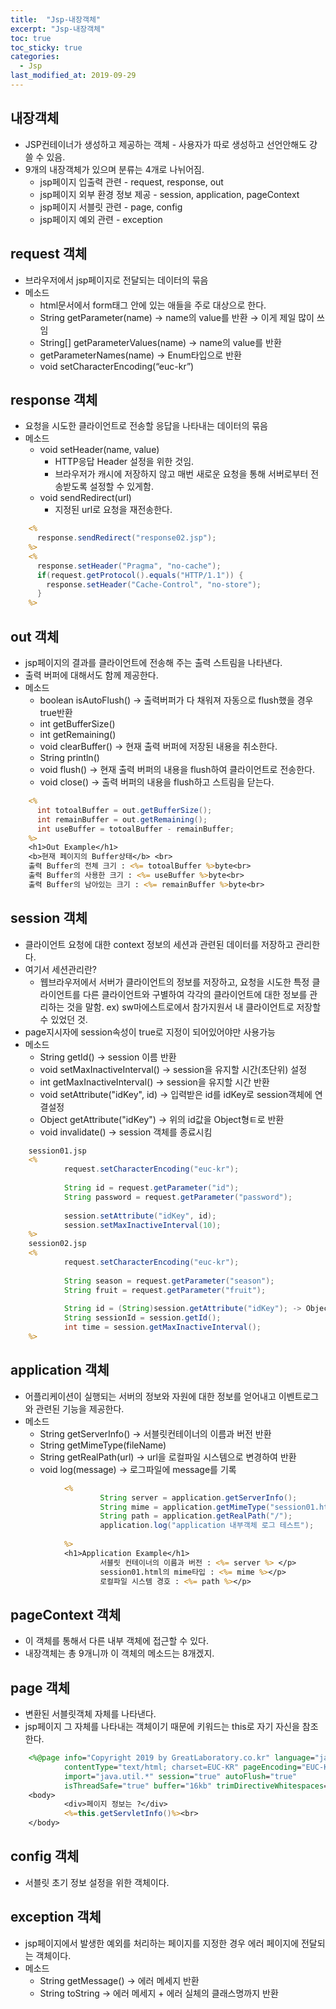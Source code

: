 ```yaml
---
title:  "Jsp-내장객체"
excerpt: "Jsp-내장객체"
toc: true
toc_sticky: true  
categories:
  - Jsp
last_modified_at: 2019-09-29
---
```


## 내장객체
- JSP컨테이너가 생성하고 제공하는 객체 - 사용자가 따로 생성하고 선언안해도 걍 쓸 수 있음.
- 9개의 내장객체가 있으며 분류는 4개로 나뉘어짐.
    - jsp페이지 입출력 관련 - request, response, out
    - jsp페이지 외부 환경 정보 제공 - session, application, pageContext
    - jsp페이지 서블릿 관련 - page, config
    - jsp페이지 예외 관련 - exception


## request 객체
- 브라우저에서 jsp페이지로 전달되는 데이터의 묶음
- 메소드 
    - html문서에서 form태그 안에 있는 애들을 주로 대상으로 한다.
    - String getParameter(name)  → name의 value를 반환 → 이게 제일 많이 쓰임
    - String[] getParameterValues(name)  → name의 value를 반환
    - getParameterNames(name)  → Enum타입으로 반환
    - void setCharacterEncoding(“euc-kr”)   
    
## response 객체
- 요청을 시도한 클라이언트로 전송할 응답을 나타내는 데이터의 묶음
- 메소드
    - void setHeader(name, value)
        - HTTP응답 Header 설정을 위한 것임.
        - 브라우저가 캐시에 저장하지 않고 매번 새로운 요청을 통해 서버로부터 전송받도록 설정할 수 있게함.
    - void sendRedirect(url)
        - 지정된 url로 요청을 재전송한다.
```jsp
    <% 
      response.sendRedirect("response02.jsp"); 
    %>
    <% 
      response.setHeader("Pragma", "no-cache");
      if(request.getProtocol().equals("HTTP/1.1")) {
        response.setHeader("Cache-Control", "no-store");                  
      }
    %>
```

## out 객체
- jsp페이지의 결과를 클라이언트에 전송해 주는 출력 스트림을 나타낸다.
- 출력 버퍼에 대해서도 함께 제공한다.
- 메소드
    - boolean isAutoFlush() → 출력버퍼가 다 채워져 자동으로 flush했을 경우 true반환
    - int getBufferSize()
    - int getRemaining()
    - void clearBuffer() → 현재 출력 버퍼에 저장된 내용을 취소한다.
    - String println()
    - void flush() → 현재 출력 버퍼의 내용을 flush하여 클라이언트로 전송한다.
    - void close() → 출력 버퍼의 내용을 flush하고 스트림을 닫는다.  
    
```jsp
    <% 
      int totoalBuffer = out.getBufferSize();
      int remainBuffer = out.getRemaining();
      int useBuffer = totoalBuffer - remainBuffer;
    %>
    <h1>Out Example</h1>
    <b>현재 페이지의 Buffer상태</b> <br>
    출력 Buffer의 전체 크기 : <%= totoalBuffer %>byte<br>
    출력 Buffer의 사용한 크기 : <%= useBuffer %>byte<br>
    출력 Buffer의 남아있는 크기 : <%= remainBuffer %>byte<br>
```

## session 객체
- 클라이언트 요청에 대한 context 정보의 세션과 관련된 데이터를 저장하고 관리한다.
- 여기서 세션관리란?
    - 웹브라우저에서 서버가 클라이언트의 정보를 저장하고, 요청을 시도한 특정 클라이언트를 다른 클라이언트와 구별하여 각각의 클라이언트에 대한 정보를 관리하는 것을 말함. ex) sw마에스트로에서 참가지원서 내 클라이언트로 저장할 수 있었던 것.
- page지시자에 session속성이 true로 지정이 되어있어야만 사용가능
- 메소드
    - String getId() → session 이름 반환
    - void setMaxInactiveInterval() → session을 유지할 시간(초단위) 설정
    - int getMaxInactiveInterval() → session을 유지할 시간 반환
    - void setAttribute("idKey", id) → 입력받은 id를 idKey로 session객체에 연결설정
    - Object getAttribute("idKey") → 위의 id값을 Object형ㅌ로 반환
    - void invalidate() → session 객체를 종료시킴
```jsp  
    session01.jsp
    <% 
            request.setCharacterEncoding("euc-kr");
            
            String id = request.getParameter("id");
            String password = request.getParameter("password");
                    
            session.setAttribute("idKey", id);
            session.setMaxInactiveInterval(10);        
    %>
    session02.jsp
    <% 
            request.setCharacterEncoding("euc-kr");
    
            String season = request.getParameter("season");
            String fruit = request.getParameter("fruit");
            
            String id = (String)session.getAttribute("idKey"); -> Object를 String으로 변환
            String sessionId = session.getId();
            int time = session.getMaxInactiveInterval();
    %>
```

## application 객체
- 어플리케이션이 실행되는 서버의 정보와 자원에 대한 정보를 얻어내고 이벤트로그와 관련된 기능을 제공한다.
- 메소드
    - String getServerInfo() → 서블릿컨테이너의 이름과 버전 반환
    - String getMimeType(fileName)
    - String getRealPath(url) → url을 로컬파일 시스템으로 변경하여 반환
    - void log(message) → 로그파일에 message를 기록
```jsp
            <% 
                    String server = application.getServerInfo();
                    String mime = application.getMimeType("session01.html");
                    String path = application.getRealPath("/");
                    application.log("application 내부객체 로그 테스트");
            
            %>
            <h1>Application Example</h1>
                    서블릿 컨테이너의 이름과 버전 : <%= server %> </p>
                    session01.html의 mime타입 : <%= mime %></p>
                    로컬파일 시스템 경호 : <%= path %></p>
```

## pageContext 객체
- 이 객체를 통해서 다른 내부 객체에 접근할 수 있다.
- 내장객체는 총 9개니까 이 객체의 메소드는 8개겠지.


## page 객체
- 변환된 서블릿객체 자체를 나타낸다.
- jsp페이지 그 자체를 나타내는 객체이기 때문에 키워드는 this로 자기 자신을 참조한다.
```jsp
    <%@page info="Copyright 2019 by GreatLaboratory.co.kr" language="java"
            contentType="text/html; charset=EUC-KR" pageEncoding="EUC-KR"
            import="java.util.*" session="true" autoFlush="true"
            isThreadSafe="true" buffer="16kb" trimDirectiveWhitespaces="true"%>
    <body>
            <div>페이지 정보는 ?</div>
            <%=this.getServletInfo()%><br>   
    </body>   
```

## config 객체
- 서블릿 초기 정보 설정을 위한 객체이다.


## exception 객체
- jsp페이지에서 발생한 예외를 처리하는 페이지를 지정한 경우 에러 페이지에 전달되는 객체이다.
- 메소드
    - String getMessage() → 에러 메세지 반환
    - String toString → 에러 메세지 + 에러 실체의 클래스명까지 반환

